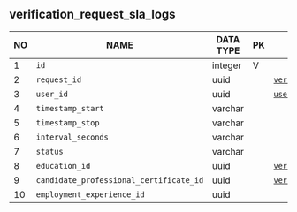 
verification_request_sla_logs
----------------------------


NO | NAME | DATA TYPE | PK | FK | COMMENTS
---|------|-----------|----|----|-------------------
1|`id` | integer | V |  | 
2|`request_id` | uuid |  | [`verification_request`](verification_request.md) | 
3|`user_id` | uuid |  | [`users`](users.md) | 
4|`timestamp_start` | varchar |  |  | 
5|`timestamp_stop` | varchar |  |  | 
6|`interval_seconds` | varchar |  |  | 
7|`status` | varchar |  |  | 
8|`education_id` | uuid |  | [`verification_request_education`](verification_request_education.md) | 
9|`candidate_professional_certificate_id` | uuid |  | [`verification_request_candidate_professional_certificate`](verification_request_candidate_professional_certificate.md) | 
10|`employment_experience_id` | uuid |  |  | 
